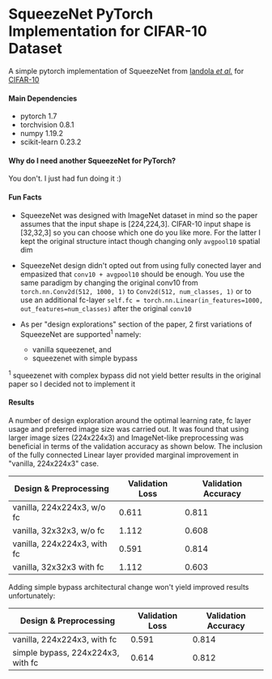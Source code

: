 SqueezeNet PyTorch Implementation for CIFAR-10 Dataset  
================================================================

A simple pytorch implementation of SqueezeNet from [Iandola *et al.*](https://arxiv.org/abs/1602.07360) for [CIFAR-10](https://www.cs.toronto.edu/~kriz/cifar.html) 

#### Main Dependencies
* pytorch 1.7
* torchvision 0.8.1
* numpy 1.19.2
* scikit-learn 0.23.2

#### Why do I need another SqueezeNet for PyTorch?

You don't. I just had fun doing it :)

#### Fun Facts

* SqueezeNet was designed with ImageNet dataset in mind so the paper assumes that the 
input shape is [224,224,3]. CIFAR-10 input shape is [32,32,3] so you can choose which one do you like more. For the latter I kept the original structure intact though changing only `avgpool10` spatial dim

* SqueezeNet design didn't opted out from using fully conected layer and empasized that `conv10 + avgpool10` should be enough. You use the same paradigm by changing the original conv10 from 
`torch.nn.Conv2d(512, 1000, 1)` to `Conv2d(512, num_classes, 1)` or to use an additional fc-layer `self.fc = torch.nn.Linear(in_features=1000, out_features=num_classes)` after the original `conv10`

* As per "design explorations" section of the paper, 2 first variations of SqueezeNet are supported<sup>1</sup> namely: 
    * vanilla squeezenet, and
    * squeezenet with simple bypass

<sup>1</sup> squeezenet with complex bypass did not yield better results in the original paper so I decided not to implement it

#### Results

A number of design exploration around the optimal learning rate, fc layer usage and preferred image size was carried out.
It was found that using larger image sizes (224x224x3) and ImageNet-like preprocessing was beneficial in terms of the validation accuracy as shown below. The inclusion of the fully connected Linear layer provided marginal improvement in "vanilla, 224x224x3" case.

| Design & Preprocessing | Validation Loss | Validation Accuracy
| --- | --- | --- |
| vanilla, 224x224x3, w/o fc | 0.611 | 0.811 |
| vanilla, 32x32x3, w/o fc | 1.112 | 0.608 |
| vanilla, 224x224x3, with fc | 0.591 | 0.814 |
| vanilla, 32x32x3 with fc | 1.112 | 0.603 |

Adding simple bypass architectural change won't yield improved results unfortunately:

| Design & Preprocessing | Validation Loss | Validation Accuracy
| --- | --- | --- |
| vanilla, 224x224x3, with fc | 0.591 | 0.814 |
| simple bypass, 224x224x3, with fc | 0.614 | 0.812 |

